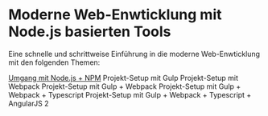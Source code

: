 # Moderne Web-Enwticklung mit Node.js basierten Tools

Eine schnelle und schrittweise Einführung in die moderne Web-Enwticklung mit den folgenden Themen:

[Umgang mit Node.js + NPM][Umgang mit Node.js + NPM]
Projekt-Setup mit Gulp
Projekt-Setup mit Webpack
Projekt-Setup mit Gulp + Webpack
Projekt-Setup mit Gulp + Webpack + Typescript
Projekt-Setup mit Gulp + Webpack + Typescript + AngularJS 2

[Umgang mit Node.js + NPM]: https://webpack.github.io/docs/code-splitting.html
